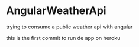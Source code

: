 # AngularWeatherApi

trying to consume a public weather api with angular 

this is the first commit to run de app on heroku
